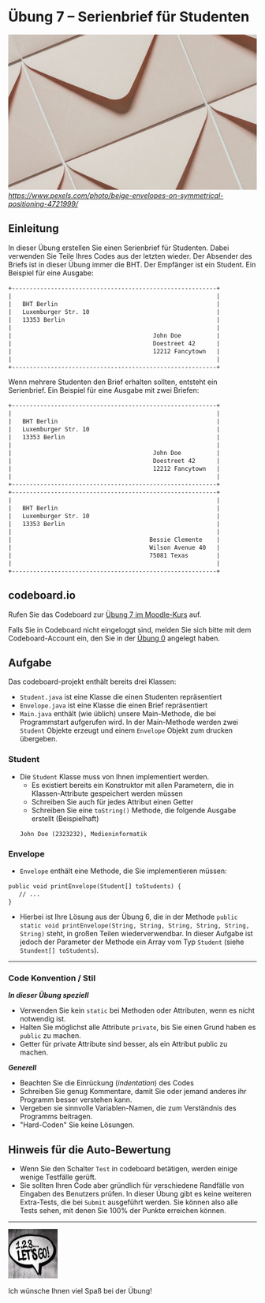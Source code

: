 # Übung 7 – Serienbrief für Studenten

![Photo by Diana Light](../bht_pr1_submission_06/pexels-diana-light-4721999.jpg)
 *https://www.pexels.com/photo/beige-envelopes-on-symmetrical-positioning-4721999/*

## Einleitung

In dieser Übung erstellen Sie einen Serienbrief für Studenten. Dabei verwenden Sie Teile Ihres Codes aus der letzten wieder. Der Absender des Briefs ist in dieser Übung immer die BHT. Der Empfänger ist ein Student. Ein Beispiel für eine Ausgabe:

```
+----------------------------------------------------------+
|                                                          |
|   BHT Berlin                                             |
|   Luxemburger Str. 10                                    |
|   13353 Berlin                                           |
|                                                          |
|                                        John Doe          |
|                                        Doestreet 42      |
|                                        12212 Fancytown   |
|                                                          |
+----------------------------------------------------------+
```

Wenn mehrere Studenten den Brief erhalten sollten, entsteht ein Serienbrief. Ein Beispiel für eine Ausgabe mit zwei Briefen:

```
+----------------------------------------------------------+
|                                                          |
|   BHT Berlin                                             |
|   Luxemburger Str. 10                                    |
|   13353 Berlin                                           |
|                                                          |
|                                        John Doe          |
|                                        Doestreet 42      |
|                                        12212 Fancytown   |
|                                                          |
+----------------------------------------------------------+
+----------------------------------------------------------+
|                                                          |
|   BHT Berlin                                             |
|   Luxemburger Str. 10                                    |
|   13353 Berlin                                           |
|                                                          |
|                                       Bessie Clemente    |
|                                       Wilson Avenue 40   |
|                                       75081 Texas        |
|                                                          |
+----------------------------------------------------------+
```


## codeboard.io 

Rufen Sie das Codeboard zur [Übung 7 im Moodle-Kurs](https://lms.bht-berlin.de/mod/lti/view.php?id=910330 ) auf. 

Falls Sie in Codeboard nicht eingeloggt sind, melden Sie sich bitte mit dem Codeboard-Account ein, den Sie in der [Übung 0](../bht_pr1_submission_00/README.md) angelegt haben.

## Aufgabe

Das codeboard-projekt enthält bereits drei Klassen:
* `Student.java` ist eine Klasse die einen Studenten repräsentiert
* `Envelope.java` ist eine Klasse die einen Brief repräsentiert
* `Main.java` enthält (wie üblich) unsere Main-Methode, die bei Programmstart aufgerufen wird. In der Main-Methode werden zwei `Student` Objekte erzeugt und einem `Envelope` Objekt zum drucken übergeben.


### Student

* Die `Student` Klasse muss von Ihnen implementiert werden. 
  * Es existiert bereits ein Konstruktor mit allen Parametern, die in Klassen-Attribute gespeichert werden müssen
  * Schreiben Sie auch für jedes Attribut einen Getter
  * Schreiben Sie eine `toString()` Methode, die folgende Ausgabe erstellt (Beispielhaft)
  ```
  John Doe (2323232), Medieninformatik
  ```

### Envelope

* `Envelope` enthält eine Methode, die Sie implementieren müssen:

```
public void printEnvelope(Student[] toStudents) {
   // ...     
}
```

* Hierbei ist Ihre Lösung aus der Übung 6, die in der Methode `public static void printEnvelope(String, String, String, String, String, String)` steht, in großen Teilen wiederverwendbar. In dieser Aufgabe ist jedoch der Parameter der Methode ein Array vom Typ `Student` (siehe `Stundent[] toStudents`).

---


### Code Konvention / Stil

***In dieser Übung speziell***
* Verwenden Sie kein `static` bei Methoden oder Attributen, wenn es nicht notwendig ist.
* Halten Sie möglichst alle Attribute `private`, bis Sie einen Grund haben es `public` zu machen. 
* Getter für private Attribute sind besser, als ein Attribut public zu machen.

***Generell***
* Beachten Sie die Einrückung (_indentation_) des Codes
* Schreiben Sie genug Kommentare, damit Sie oder jemand anderes ihr Programm besser verstehen kann.
* Vergeben sie sinnvolle Variablen-Namen, die zum Verständnis des Programms beitragen.
* "Hard-Coden" Sie keine Lösungen.

## Hinweis für die Auto-Bewertung

* Wenn Sie den Schalter `Test` in codeboard betätigen, werden einige wenige Testfälle gerüft. 
* Sie sollten Ihren Code aber gründlich für verschiedene Randfälle von Eingaben des Benutzers prüfen. In dieser Übung gibt es keine weiteren Extra-Tests, die bei `Submit` ausgeführt werden. Sie können also alle Tests sehen, mit denen Sie 100% der Punkte erreichen können.

---

<a href="https://www.pexels.com/photo/123-let-s-go-imaginary-text-704767/">
<img src="../pexels-sevenstorm-juhaszimrus-704767.jpg" width="100" height="100" alt="Photo by SevenStorm JUHASZIMRUS: https://www.pexels.com/photo/123-let-s-go-imaginary-text-704767/">
</a>

Ich wünsche Ihnen viel Spaß bei der Übung! 

